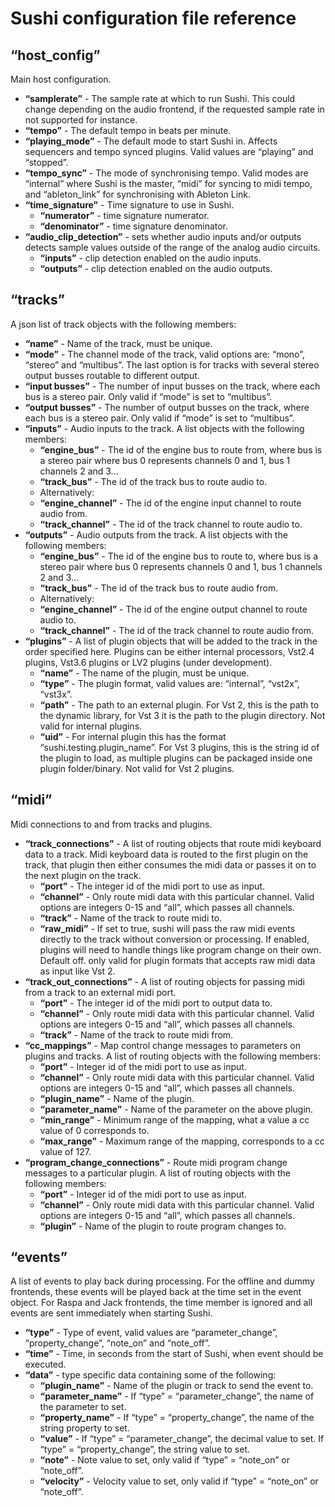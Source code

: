# Sushi configuration file reference

## “host_config”
Main host configuration.
*   **“samplerate”** - The sample rate at which to run Sushi. This could change depending on the audio frontend, if the requested sample rate in not supported for instance.
*   **“tempo”** - The default tempo in beats per minute.
*   **“playing_mode”** - The default mode to start Sushi in. Affects sequencers and tempo synced plugins. Valid values are “playing” and “stopped”.
*   **“tempo_sync”** - The mode of synchronising tempo. Valid modes are “internal” where Sushi is the master, “midi” for syncing to midi tempo, and “ableton_link” for synchronising with Ableton Link.
*   **“time_signature”** - Time signature to use in Sushi.
    *   **“numerator”** - time signature numerator.
    *   **“denominator”** - time signature denominator.
*   **“audio_clip_detection”** - sets whether audio inputs and/or outputs detects sample values outside of the range of the analog audio circuits.
    *   **“inputs”** - clip detection enabled on the audio inputs.
    *   **“outputs”** - clip detection enabled on the audio outputs.

## “tracks”
A json list of track objects with the following members:
*   **“name”** - Name of the track, must be unique.
*   **“mode”** - The channel mode of the track, valid options are: “mono”, “stereo” and “multibus”. The last option is for tracks with several stereo output busses routable to different output.
*   **“input busses”** - The number of input busses on the track, where each bus is a stereo pair. Only valid if “mode” is set to “multibus”.
*   **“output busses”** - The number of output busses on the track, where each bus is a stereo pair. Only valid if “mode” is set to “multibus”.
*   **“inputs”** - Audio inputs to the track. A list objects with the following members:
    *   **“engine_bus”** - The id of the engine bus to route from, where bus is a stereo pair where bus 0 represents channels 0 and 1, bus 1 channels 2 and 3…
    *   **“track_bus”** - The id of the track bus to route audio to.
    *   Alternatively:
    *   **“engine_channel”** - The id of the engine input channel to route audio from.
    *   **“track_channel”** - The id of the track channel to route audio to.
*   **“outputs”** - Audio outputs from the track. A list objects with the following members:
    *   **“engine_bus”** - The id of the engine bus to route to, where bus is a stereo pair where bus 0 represents channels 0 and 1, bus 1 channels 2 and 3…
    *   **“track_bus”** - The id of the track bus to route audio from.
    *   Alternatively:
    *   **“engine_channel”** - The id of the engine output channel to route audio to.
    *   **“track_channel”** - The id of the track channel to route audio from.
*   **“plugins”** - A list of plugin objects that will be added to the track in the order specified here. Plugins can be either internal processors, Vst2.4 plugins, Vst3.6 plugins or LV2 plugins (under development).
    *   **“name”** - The name of the plugin, must be unique.
    *   **“type”** - The plugin format, valid values are: “internal”, “vst2x”, “vst3x”.
    *   **“path”** - The path to an external plugin. For Vst 2, this is the path to the dynamic library, for Vst 3 it is the path to the plugin directory. Not valid for internal plugins.
    *   **“uid”** - For internal plugin this has the format “sushi.testing.plugin_name”. For Vst 3 plugins, this is the string id of the plugin to load, as multiple plugins can be packaged inside one plugin folder/binary. Not valid for Vst 2 plugins.

## “midi”
Midi connections to and from tracks and plugins.
*   **“track_connections”** - A list of routing objects that route midi keyboard data to a track. Midi keyboard data is routed to the first plugin on the track, that plugin then either consumes the midi data or passes it on to the next plugin on the track.
    *   **“port”** - The integer id of the midi port to use as input.
    *   **“channel”** - Only route midi data with this particular channel. Valid options are integers 0-15 and “all”, which passes all channels.
    *   **“track”** - Name of the track to route midi to.
    *   **“raw_midi”** - If set to true, sushi will pass the raw midi events directly to the track without conversion or processing. If enabled, plugins will need to handle things like program change on their own. Default off. only valid for plugin formats that accepts raw midi data as input like Vst 2.
*   **“track_out_connections”** - A list of routing objects for passing midi from a track to an external midi port.
    *   **“port”** - The integer id of the midi port to output data to.
    *   **“channel”** - Only route midi data with this particular channel. Valid options are integers 0-15 and “all”, which passes all channels.
    *   **“track”** - Name of the track to route midi from.
*   **“cc_mappings”** - Map control change messages to parameters on plugins and tracks. A list of routing objects with the following members:
    *   **“port”** - Integer id of the midi port to use as input.
    *   **“channel”** - Only route midi data with this particular channel. Valid options are integers 0-15 and “all”, which passes all channels.
    *   **“plugin_name”** - Name of the plugin.
    *   **“parameter_name”** - Name of the parameter on the above plugin.
    *   **“min_range”** - Minimum range of the mapping, what a value a cc value of 0 corresponds to.
    *   **“max_range”** - Maximum range of the mapping, corresponds to a cc value of 127.
*   **“program_change_connections”** - Route midi program change messages to a particular plugin. A list of routing objects with the following members:
    *   **“port”** - Integer id of the midi port to use as input.
    *   **“channel”** - Only route midi data with this particular channel. Valid options are integers 0-15 and “all”, which passes all channels.
    *   **“plugin”** - Name of the plugin to route program changes to.

## “events”
A list of events to play back during processing. For the offline and dummy frontends, these events will be played back at the time set in the event object. For Raspa and Jack frontends, the time member is ignored and all events are sent immediately when starting Sushi.
*   **“type”** - Type of event, valid values are “parameter_change”, “property_change”, “note_on” and “note_off”.
*   **“time”** - Time, in seconds from the start of Sushi, when event should be executed.
*   **“data”** - type specific data containing some of the following:
    *   **“plugin_name”** - Name of the plugin or track to send the event to.
    *   **“parameter_name”** - If “type” = “parameter_change”, the name of the parameter to set.
    *   **“property_name”** - If “type” = “property_change”, the name of the string property to set.
    *   **“value”** - If “type” = “parameter_change”, the decimal value to set. If “type” = “property_change”, the string value to set.
    *   **“note”** - Note value to set, only valid if “type” = “note_on” or “note_off”.
    *   **“velocity”** - Velocity value to set, only valid if “type” = “note_on” or “note_off”.
